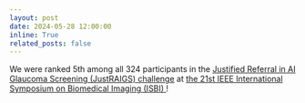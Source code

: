 ```yaml
---
layout: post
date: 2024-05-28 12:00:00
inline: True
related_posts: false
---
```

We were ranked 5th among all 324 participants in the <a href='https://justraigs.grand-challenge.org/'> Justified Referral in AI Glaucoma Screening (JustRAIGS) challenge</a> at <a href='https://biomedicalimaging.org/2024/'> the 21st IEEE International Symposium on Biomedical Imaging (ISBI) </a>!

